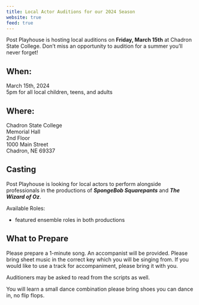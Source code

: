 ```yaml
---
title: Local Actor Auditions for our 2024 Season
website: true
feed: true
---
```


Post Playhouse is hosting local auditions on **Friday, March 15th** at Chadron State College. Don’t miss an opportunity to audition for a summer you’ll never forget!

## When:

March 15th, 2024  
5pm for all local children, teens, and adults

## Where:

Chadron State College  
Memorial Hall  
2nd Floor  
1000 Main Street  
Chadron, NE 69337

## Casting

Post Playhouse is looking for local actors to perform alongside professionals in the productions of **_SpongeBob Squarepants_** and **_The Wizard of Oz_**.

Available Roles:

- featured ensemble roles in both productions

## What to Prepare

Please prepare a 1-minute song. An accompanist will be provided. Please bring sheet music in the correct key which you will be singing from. If you would like to use a track for accompaniment, please bring it with you.

Auditioners may be asked to read from the scripts as well.

You will learn a small dance combination please bring shoes you can dance in, no flip flops.
